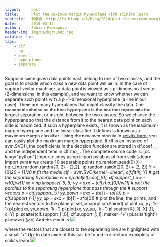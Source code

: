 ```yaml
---
layout:     post
title:      Plot the maximum margin hyperplane with scikits.learn
subtitle:   转载自：http://fa.bianp.net/blog/2010/plot-the-maximum-margin-hyperplane-with-scikitslearn/
date:       2010-03-17
author:     Fabian Pedregosa
header-img: img/background3.jpg
catalog: true
tags:
    - clf
    - np
    - import
    - hyperplanes
    - separate
---
```


Suppose some given data points each belong to one of two classes, and
the goal is to decide which class a new data point will be in. In the
case of support vector machines, a data point is viewed as a
p-dimensional vector (2-dimensional in this example), and we want to
know whether we can separate such points with a p -1-dimensional
hyperplane (a line in our case). There are many hyperplanes that might
classify the data. One reasonable choice as the best hyperplane is the
one that represents the largest separation, or margin, between the two
classes. So we choose the hyperplane so that the distance from it to the
nearest data point on each side is maximized. If such a hyperplane
exists, it is known as the maximum-margin hyperplane and the linear
classifier it defines is known as a maximum margin classifier. Using the
new svm module in [scikits.learn](http://scikit-learn.sourceforge.net/.), you can easily plot the maximum
margin hyperplane. If clf is an instance of svm.SVC(), the coefficients
in the decision function are stored in clf.coef_ , and the independent
term in clf.rho_ . The complete source code is: [cc lang="python"]
import numpy as np import pylab as pl from scikits.learn import svm # we
create 40 separable points np.random.seed(0) X =
np.r_[np.random.randn(20, 2) - [2,2], np.random.randn(20, 2) + [2, 2]]
Y = [0]*20 + [1]*20 # fit the model clf = svm.SVC(kernel='linear')
clf.fit(X, Y) # get the separating hyperplane w = np.dot(clf.coef_[0],
clf.support_) a = -w[0]/w[1] xx = np.linspace(-5, 5) yy = a*xx +
(clf.rho_[0])/w[1] # plot the paralels to the separating hyperplane
that pass through the # support vectors b = clf.support_[0] yy_down =
a*xx + (b[1] - a*b[0]) b = clf.support_[-1] yy_up = a*xx + (b[1] -
a*b[0]) # plot the line, the points, and the nearest vectors to the
plane pl.set_cmap(pl.cm.Paired) pl.plot(xx, yy, 'k-') pl.plot(xx,
yy_down, 'k--') pl.plot(xx, yy_up, 'k--') pl.scatter(X[:,0], X[:,1],
c=Y) pl.scatter(clf.support_[:,0], clf.support_[:,1], marker='+')
pl.axis('tight') pl.show() [/cc] And the result is
![](http://farm5.static.flickr.com/4030/4442992244_6edb72a83a.jpg)


where the vectors that are closest to the separating line
are highlighted with a small '+'. Up-to date code of this can be found
in directory examples/ of scikits.learn
![](http://farm5.static.flickr.com/4030/4442992244_6edb72a83a.jpg)

